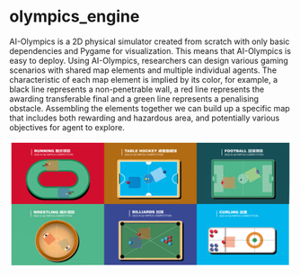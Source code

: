 # olympics_engine

AI-Olympics is a 2D physical simulator created from scratch with only basic dependencies and
Pygame for visualization. This means that AI-Olympics is easy to deploy. Using AI-Olympics,
researchers can design various gaming scenarios with shared map elements and multiple individual
agents. The characteristic of each map element is implied by its color, for example, a black line
represents a non-penetrable wall, a red line represents the awarding transferable final and a green
line represents a penalising obstacle. Assembling the elements together we can build up a specific
map that includes both rewarding and hazardous area, and potentially various objectives for agent to
explore.


<img src=https://github.com/jidiai/olympics_engine/blob/main/assets/AI-Olympics.png>
